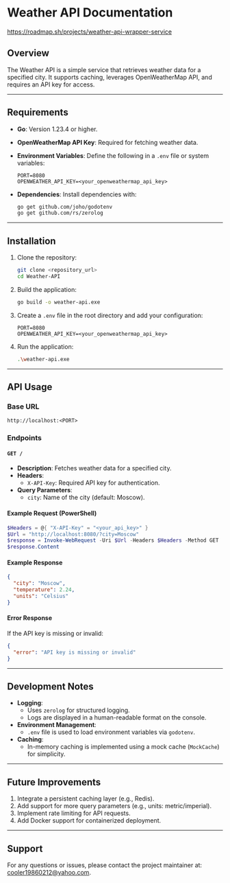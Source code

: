 # Weather API Documentation

https://roadmap.sh/projects/weather-api-wrapper-service

## Overview

The Weather API is a simple service that retrieves weather data for a specified city. It supports caching, leverages OpenWeatherMap API, and requires an API key for access.

---

## Requirements

- **Go**: Version 1.23.4 or higher.
- **OpenWeatherMap API Key**: Required for fetching weather data.
- **Environment Variables**: Define the following in a `.env` file or system variables:

  ```plaintext
  PORT=8080
  OPENWEATHER_API_KEY=<your_openweathermap_api_key>
  ```

- **Dependencies**:
  Install dependencies with:
  ```bash
  go get github.com/joho/godotenv
  go get github.com/rs/zerolog
  ```

---

## Installation

1. Clone the repository:
   ```bash
   git clone <repository_url>
   cd Weather-API
   ```

2. Build the application:
   ```bash
   go build -o weather-api.exe
   ```

3. Create a `.env` file in the root directory and add your configuration:
   ```plaintext
   PORT=8080
   OPENWEATHER_API_KEY=<your_openweathermap_api_key>
   ```

4. Run the application:
   ```bash
   .\weather-api.exe
   ```

---

## API Usage

### Base URL

```
http://localhost:<PORT>
```

### Endpoints

#### `GET /`

- **Description**: Fetches weather data for a specified city.
- **Headers**:
    - `X-API-Key`: Required API key for authentication.
- **Query Parameters**:
    - `city`: Name of the city (default: Moscow).

#### Example Request (PowerShell)

```powershell
$Headers = @{ "X-API-Key" = "<your_api_key>" }
$Url = "http://localhost:8080/?city=Moscow"
$response = Invoke-WebRequest -Uri $Url -Headers $Headers -Method GET
$response.Content
```

#### Example Response

```json
{
  "city": "Moscow",
  "temperature": 2.24,
  "units": "Celsius"
}
```

#### Error Response

If the API key is missing or invalid:

```json
{
  "error": "API key is missing or invalid"
}
```

---

## Development Notes

- **Logging**:
    - Uses `zerolog` for structured logging.
    - Logs are displayed in a human-readable format on the console.
- **Environment Management**:
    - `.env` file is used to load environment variables via `godotenv`.
- **Caching**:
    - In-memory caching is implemented using a mock cache (`MockCache`) for simplicity.

---

## Future Improvements

1. Integrate a persistent caching layer (e.g., Redis).
2. Add support for more query parameters (e.g., units: metric/imperial).
3. Implement rate limiting for API requests.
4. Add Docker support for containerized deployment.

---

## Support

For any questions or issues, please contact the project maintainer at: cooler19860212@yahoo.com.

